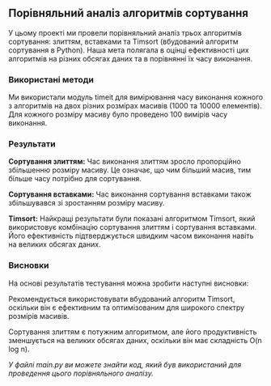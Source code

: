 ## Порівняльний аналіз алгоритмів сортування

У цьому проекті ми провели порівняльний аналіз трьох алгоритмів сортування: злиттям, вставками та Timsort (вбудований алгоритм сортування в Python). Наша мета полягала в оцінці ефективності цих алгоритмів на різних обсягах даних та в порівнянні їх часу виконання.

### Використані методи
Ми використали модуль timeit для вимірювання часу виконання кожного з алгоритмів на двох різних розмірах масивів (1000 та 10000 елементів). Для кожного розміру масиву було проведено 100 вимірів часу виконання.

### Результати
**Сортування злиттям:** Час виконання злиттям зросло пропорційно збільшенню розміру масиву. Це означає, що чим більший масив, тим більше часу потрібно для сортування.

**Сортування вставками:** Час виконання сортування вставками також збільшувався зі зростанням розміру масиву.

**Timsort:** Найкращі результати були показані алгоритмом Timsort, який використовує комбінацію сортування злиттям і сортування вставками. Його ефективність підтверджується швидким часом виконання навіть на великих обсягах даних.

### Висновки

На основі результатів тестування можна зробити наступні висновки:

Рекомендується використовувати вбудований алгоритм Timsort, оскільки він є ефективним та оптимізованим для широкого спектру розмірів масивів.

Сортування злиттям є потужним алгоритмом, але його продуктивність зменшується на великих обсягах даних, оскільки він має складність O(n log n).

*У файлі main.py ви можете знайти код, який був використаний для проведення цього порівняльного аналізу.*